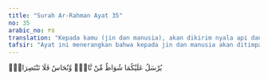 ```yaml
---
title: "Surah Ar-Rahman Ayat 35"
no: 35
arabic_no: ٣٥
translation: "Kepada kamu (jin dan manusia), akan dikirim nyala api dan cairan tembaga (panas) sehingga kamu tidak dapat menyelamatkan diri (darinya)."
tafsir: "Ayat ini menerangkan bahwa kepada jin dan manusia akan ditimpakan bermacam-macam bentuk azab yaitu sambaran nyala api atau cairan yang bercampur dengan tembaga. Mereka tidak dapat melarikan diri daripadanya."
---
```

يُرْسَلُ عَلَيْكُمَا شُوَاظٌ مِّنْ نَّارٍۙ وَّنُحَاسٌ فَلَا تَنْتَصِرَانِۚ 